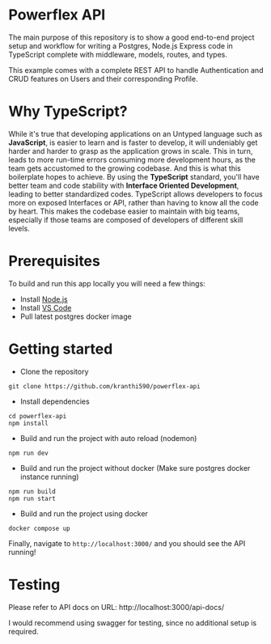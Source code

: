 # Powerflex API

The main purpose of this repository is to show a good end-to-end project setup and workflow for writing a Postgres, Node.js Express code in TypeScript complete with middleware, models, routes, and types.

This example comes with a complete REST API to handle Authentication and CRUD features on Users and their corresponding Profile.

# Why TypeScript?

While it's true that developing applications on an Untyped language such as **JavaScript**, is easier to learn and is faster to develop, it will undeniably get harder and harder to grasp as the application grows in scale. This in turn, leads to more run-time errors consuming more development hours, as the team gets accustomed to the growing codebase. And this is what this boilerplate hopes to achieve. By using the **TypeScript** standard, you'll have better team and code stability with **Interface Oriented Development**, leading to better standardized codes. TypeScript allows developers to focus more on exposed Interfaces or API, rather than having to know all the code by heart. This makes the codebase easier to maintain with big teams, especially if those teams are composed of developers of different skill levels.

# Prerequisites

To build and run this app locally you will need a few things:

- Install [Node.js](https://nodejs.org/en/)
- Install [VS Code](https://code.visualstudio.com/)
- Pull latest postgres docker image

# Getting started

- Clone the repository

```
git clone https://github.com/kranthi590/powerflex-api
```

- Install dependencies

```
cd powerflex-api
npm install
```

- Build and run the project with auto reload (nodemon)

```
npm run dev
```

- Build and run the project without docker (Make sure postgres docker instance running)

```
npm run build
npm run start
```

- Build and run the project using docker

```
docker compose up
```

Finally, navigate to `http://localhost:3000/` and you should see the API running!

# Testing


Please refer to API docs on URL: http://localhost:3000/api-docs/

I would recommend using swagger for testing, since no additional setup is required.
